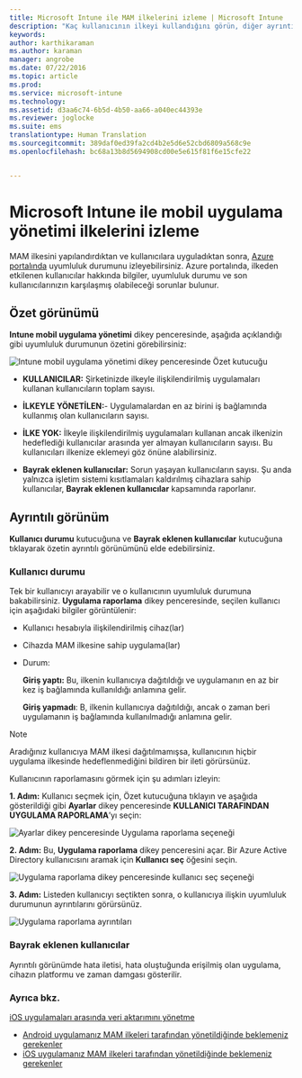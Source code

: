 ```yaml
---
title: Microsoft Intune ile MAM ilkelerini izleme | Microsoft Intune
description: "Kaç kullanıcının ilkeyi kullandığını görün, diğer ayrıntıları öğrenmek için detaya gidin."
keywords: 
author: karthikaraman
ms.author: karaman
manager: angrobe
ms.date: 07/22/2016
ms.topic: article
ms.prod: 
ms.service: microsoft-intune
ms.technology: 
ms.assetid: d3aa6c74-6b5d-4b50-aa66-a040ec44393e
ms.reviewer: joglocke
ms.suite: ems
translationtype: Human Translation
ms.sourcegitcommit: 389daf0ed39fa2cd4b2e5d6e52cbd6809a568c9e
ms.openlocfilehash: bc68a13b8d5694908cd00e5e615f81f6e15cfe22


---
```


# Microsoft Intune ile mobil uygulama yönetimi ilkelerini izleme
MAM ilkesini yapılandırdıktan ve kullanıcılara uyguladıktan sonra, [Azure portalında](https://portal.azure.com) uyumluluk durumunu izleyebilirsiniz. Azure portalında, ilkeden etkilenen kullanıcılar hakkında bilgiler, uyumluluk durumu ve son kullanıcılarınızın karşılaşmış olabileceği sorunlar bulunur.
## Özet görünümü
**Intune mobil uygulama yönetimi** dikey penceresinde, aşağıda açıklandığı gibi uyumluluk durumunun özetini görebilirsiniz:


![Intune mobil uygulama yönetimi dikey penceresinde Özet kutucuğu](../media/mam-azure-portal-user-status-summary.png)

-   **KULLANICILAR:** Şirketinizde ilkeyle ilişkilendirilmiş uygulamaları kullanan kullanıcıların toplam sayısı.

-   **İLKEYLE YÖNETİLEN:**- Uygulamalardan en az birini iş bağlamında kullanmış olan kullanıcıların sayısı.

-   **İLKE YOK:** İlkeyle ilişkilendirilmiş uygulamaları kullanan ancak ilkenizin hedeflediği kullanıcılar arasında yer almayan kullanıcıların sayısı.  Bu kullanıcıları ilkenize eklemeyi göz önüne alabilirsiniz.

- **Bayrak eklenen kullanıcılar:** Sorun yaşayan kullanıcıların sayısı. Şu anda yalnızca işletim sistemi kısıtlamaları kaldırılmış cihazlara sahip kullanıcılar, **Bayrak eklenen kullanıcılar** kapsamında raporlanır.


## Ayrıntılı görünüm
**Kullanıcı durumu** kutucuğuna ve **Bayrak eklenen kullanıcılar** kutucuğuna tıklayarak özetin ayrıntılı görünümünü elde edebilirsiniz.

### Kullanıcı durumu
Tek bir kullanıcıyı arayabilir ve o kullanıcının uyumluluk durumuna bakabilirsiniz. **Uygulama raporlama** dikey penceresinde, seçilen kullanıcı için aşağıdaki bilgiler görüntülenir:
- Kullanıcı hesabıyla ilişkilendirilmiş cihaz(lar)
- Cihazda MAM ilkesine sahip uygulama(lar)
- Durum:

  **Giriş yaptı:** Bu, ilkenin kullanıcıya dağıtıldığı ve uygulamanın en az bir kez iş bağlamında kullanıldığı anlamına gelir.

  **Giriş yapmadı**: B, ilkenin kullanıcıya dağıtıldığı, ancak o zaman beri uygulamanın iş bağlamında kullanılmadığı anlamına gelir.

>[!NOTE]
> Aradığınız kullanıcıya MAM ilkesi dağıtılmamışsa, kullanıcının hiçbir uygulama ilkesinde hedeflenmediğini bildiren bir ileti görürsünüz.

Kullanıcının raporlamasını görmek için şu adımları izleyin:

**1. Adım:**  Kullanıcı seçmek için, Özet kutucuğuna tıklayın ve aşağıda gösterildiği gibi **Ayarlar** dikey penceresinde **KULLANICI TARAFINDAN UYGULAMA RAPORLAMA**’yı seçin:

![Ayarlar dikey penceresinde Uygulama raporlama seçeneği](../media/mam-azure-portal-app-reporting-by-user-settings-blade.png)

**2. Adım:** Bu, **Uygulama raporlama** dikey penceresini açar. Bir Azure Active Directory kullanıcısını aramak için **Kullanıcı seç** öğesini seçin.

![Uygulama raporlama dikey penceresinde kullanıcı seç seçeneği](../media/mam-azure-portal-app-reporting-select-user.png)

**3. Adım:** Listeden kullanıcıyı seçtikten sonra, o kullanıcıya ilişkin uyumluluk durumunun ayrıntılarını görürsünüz.

![Uygulama raporlama ayrıntıları](../media/mam-azure-portal-app-reporting-by-user.png)
### Bayrak eklenen kullanıcılar
Ayrıntılı görünümde hata iletisi, hata oluştuğunda erişilmiş olan uygulama, cihazın platformu ve zaman damgası gösterilir.  

### Ayrıca bkz.
[iOS uygulamaları arasında veri aktarımını yönetme](manage-data-transfer-between-ios-apps-with-microsoft-intune.md)

* [Android uygulamanız MAM ilkeleri tarafından yönetildiğinde beklemeniz gerekenler](user-experience-for-mam-enabled-android-apps-with-microsoft-intune.md)
* [iOS uygulamanız MAM ilkeleri tarafından yönetildiğinde beklemeniz gerekenler](user-experience-for-mam-enabled-ios-apps-with-microsoft-intune.md)



<!--HONumber=Oct16_HO3-->


